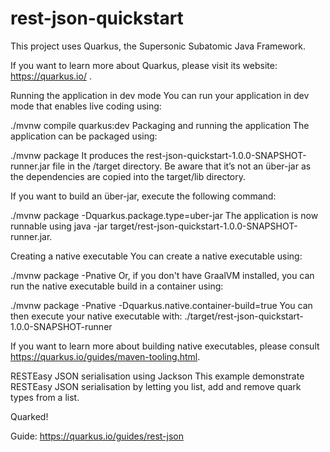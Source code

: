 # rest-json-quickstart

This project uses Quarkus, the Supersonic Subatomic Java Framework.

If you want to learn more about Quarkus, please visit its website: https://quarkus.io/ .

Running the application in dev mode
You can run your application in dev mode that enables live coding using:

./mvnw compile quarkus:dev
Packaging and running the application
The application can be packaged using:

./mvnw package
It produces the rest-json-quickstart-1.0.0-SNAPSHOT-runner.jar file in the /target directory. Be aware that it’s not an über-jar as the dependencies are copied into the target/lib directory.

If you want to build an über-jar, execute the following command:

./mvnw package -Dquarkus.package.type=uber-jar
The application is now runnable using java -jar target/rest-json-quickstart-1.0.0-SNAPSHOT-runner.jar.

Creating a native executable
You can create a native executable using:

./mvnw package -Pnative
Or, if you don't have GraalVM installed, you can run the native executable build in a container using:

./mvnw package -Pnative -Dquarkus.native.container-build=true
You can then execute your native executable with: ./target/rest-json-quickstart-1.0.0-SNAPSHOT-runner

If you want to learn more about building native executables, please consult https://quarkus.io/guides/maven-tooling.html.

RESTEasy JSON serialisation using Jackson
This example demonstrate RESTEasy JSON serialisation by letting you list, add and remove quark types from a list.

Quarked!

Guide: https://quarkus.io/guides/rest-json
